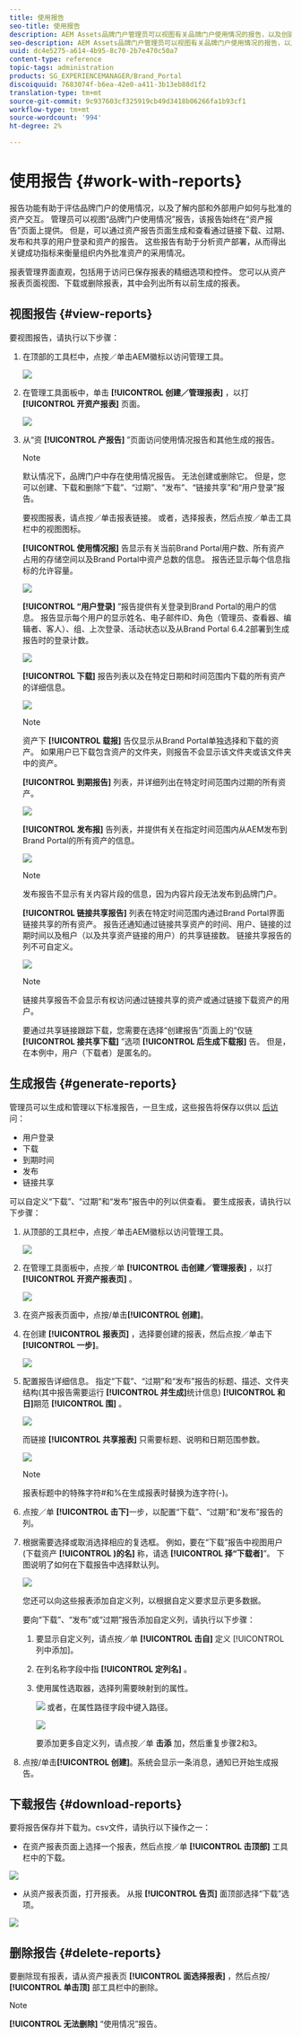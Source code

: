 ```yaml
---
title: 使用报告
seo-title: 使用报告
description: AEM Assets品牌门户管理员可以视图有关品牌门户使用情况的报告，以及创建、管理和视图通过品牌门户共享的已下载、过期、发布和链接的资产的报告。
seo-description: AEM Assets品牌门户管理员可以视图有关品牌门户使用情况的报告，以及创建、管理和视图通过品牌门户共享的已下载、过期、发布和链接的资产的报告。
uuid: dc4e5275-a614-4b95-8c70-2b7e470c50a7
content-type: reference
topic-tags: administration
products: SG_EXPERIENCEMANAGER/Brand_Portal
discoiquuid: 7683074f-b6ea-42e0-a411-3b13eb88d1f2
translation-type: tm+mt
source-git-commit: 9c937603cf325919cb49d3418b06266fa1b93cf1
workflow-type: tm+mt
source-wordcount: '994'
ht-degree: 2%

---
```



# 使用报告 {#work-with-reports}

报告功能有助于评估品牌门户的使用情况，以及了解内部和外部用户如何与批准的资产交互。 管理员可以视图“品牌门户使用情况”报告，该报告始终在“资产报告”页面上提供。 但是，可以通过资产报告页面生成和查看通过链接下载、过期、发布和共享的用户登录和资产的报告。 这些报告有助于分析资产部署，从而得出关键成功指标来衡量组织内外批准资产的采用情况。

报表管理界面直观，包括用于访问已保存报表的精细选项和控件。 您可以从资产报表页面视图、下载或删除报表，其中会列出所有以前生成的报表。

## 视图报告 {#view-reports}

要视图报告，请执行以下步骤：

1. 在顶部的工具栏中，点按／单击AEM徽标以访问管理工具。

   ![](assets/aemlogo.png)

1. 在管理工具面板中，单击 **[!UICONTROL 创建／管理报表]** ，以打 **[!UICONTROL 开资产报表]** 页面。

   ![](assets/access-asset-reports.png)

1. 从“资 **[!UICONTROL 产报告]** ”页面访问使用情况报告和其他生成的报告。

   >[!NOTE]
   >
   >默认情况下，品牌门户中存在使用情况报告。 无法创建或删除它。 但是，您可以创建、下载和删除“下载”、“过期”、“发布”、“链接共享”和“用户登录”报告。

   要视图报表，请点按／单击报表链接。 或者，选择报表，然后点按／单击工具栏中的视图图标。

   **[!UICONTROL 使用情况报]** 告显示有关当前Brand Portal用户数、所有资产占用的存储空间以及Brand Portal中资产总数的信息。 报告还显示每个信息指标的允许容量。

   ![](assets/usage-report.png)

   **[!UICONTROL “用户登录]** ”报告提供有关登录到Brand Portal的用户的信息。 报告显示每个用户的显示姓名、电子邮件ID、角色（管理员、查看器、编辑者、客人）、组、上次登录、活动状态以及从Brand Portal 6.4.2部署到生成报告时的登录计数。

   ![](assets/user-logins.png)

   **[!UICONTROL 下载]** 报告列表以及在特定日期和时间范围内下载的所有资产的详细信息。

   ![](assets/download-report.png)

   >[!NOTE]
   >
   >资产下 **[!UICONTROL 载报]** 告仅显示从Brand Portal单独选择和下载的资产。 如果用户已下载包含资产的文件夹，则报告不会显示该文件夹或该文件夹中的资产。

   **[!UICONTROL 到期报告]** 列表，并详细列出在特定时间范围内过期的所有资产。

   ![](assets/expiration-report.png)

   **[!UICONTROL 发布报]** 告列表，并提供有关在指定时间范围内从AEM发布到Brand Portal的所有资产的信息。

   ![](assets/publish-report.png)

   >[!NOTE]
   >
   >发布报告不显示有关内容片段的信息，因为内容片段无法发布到品牌门户。

   **[!UICONTROL 链接共享报告]** 列表在特定时间范围内通过Brand Portal界面链接共享的所有资产。 报告还通知通过链接共享资产的时间、用户、链接的过期时间以及租户（以及共享资产链接的用户）的共享链接数。 链接共享报告的列不可自定义。

   ![](assets/link-share-report.png)

   >[!NOTE]
   >
   >链接共享报告不会显示有权访问通过链接共享的资产或通过链接下载资产的用户。
   >
   >要通过共享链接跟踪下载，您需要在选择“创建报告”页面上的“仅链 **[!UICONTROL 接共享下载]** ”选项 **[!UICONTROL 后生成下载报]** 告。 但是，在本例中，用户（下载者）是匿名的。

## 生成报告 {#generate-reports}

管理员可以生成和管理以下标准报告，一旦生成，这些报告将保存以供以 [后访](../using/brand-portal-reports.md#main-pars-header) 问：

* 用户登录
* 下载
* 到期时间
* 发布
* 链接共享

可以自定义“下载”、“过期”和“发布”报告中的列以供查看。 要生成报表，请执行以下步骤：

1. 从顶部的工具栏中，点按／单击AEM徽标以访问管理工具。

   ![](assets/aemlogo.png)

1. 在管理工具面板中，点按／单 **[!UICONTROL 击创建／管理报表]** ，以打 **[!UICONTROL 开资产报表页]** 。

   ![](assets/asset-reports.png)

1. 在资产报表页面中，点按/单击&#x200B;**[!UICONTROL 创建]**。
1. 在创建 **[!UICONTROL 报表页]** ，选择要创建的报表，然后点按／单击下 **[!UICONTROL 一步]**。

   ![](assets/crete-report.png)

1. 配置报告详细信息。 指定“下载”、“过期”和“发布”报告的标题、描述、文件夹结构(其中报告需要运行 **[!UICONTROL 并生成]**&#x200B;统计信息) **[!UICONTROL 和日]**&#x200B;期范 **[!UICONTROL 围]** 。

   ![](assets/create-report-page.png)

   而链接 **[!UICONTROL 共享报表]** 只需要标题、说明和日期范围参数。

   ![](assets/create-link-share-report.png)

   >[!NOTE]
   >
   >报表标题中的特殊字符#和%在生成报表时替换为连字符(-)。

1. 点按／单 **[!UICONTROL 击下]**&#x200B;一步，以配置“下载”、“过期”和“发布”报告的列。
1. 根据需要选择或取消选择相应的复选框。 例如，要在“下载”报告中视图用户(下载资产 **[!UICONTROL )的名]** 称，请选 **[!UICONTROL 择“下载者]**”。 下图说明了如何在下载报告中选择默认列。

   ![](assets/createdownloadreport.png)

   您还可以向这些报表添加自定义列，以根据自定义要求显示更多数据。

   要向“下载”、“发布”或“过期”报告添加自定义列，请执行以下步骤：

   1. 要显示自定义列，请点按／单 **[!UICONTROL 击自]** 定义 [!UICONTROL 列中添加]。
   1. 在列名称字段中指 **[!UICONTROL 定列名]** 。
   1. 使用属性选取器，选择列需要映射到的属性。

      ![](assets/property-picker.png)
或者，在属性路径字段中键入路径。

      ![](assets/property-path.png)

      要添加更多自定义列，请点按／单 **击添** 加，然后重复步骤2和3。

1. 点按/单击&#x200B;**[!UICONTROL 创建]**。系统会显示一条消息，通知已开始生成报告。

## 下载报告 {#download-reports}

要将报告保存并下载为。csv文件，请执行以下操作之一：

* 在资产报表页面上选择一个报表，然后点按／单 **[!UICONTROL 击顶部]** 工具栏中的下载。

![](assets/download-asset-report.png)

* 从资产报表页面，打开报表。 从报 **[!UICONTROL 告页]** 面顶部选择“下载”选项。

![](assets/download-report-fromwithin.png)

## 删除报告 {#delete-reports}

要删除现有报表，请从资产报表页 **[!UICONTROL 面选择报表]** ，然后点按/ **[!UICONTROL 单击顶]** 部工具栏中的删除。

>[!NOTE]
>
>**[!UICONTROL 无法删除]** “使用情况”报告。

